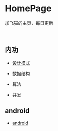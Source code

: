 # HomePage
加飞猫的主页，每日更新

<br/>

## 内功

- [设计模式](https://github.com/PlusFlyCat/HomePage/blob/main/docs/Design-Pattern.md)

- 数据结构

- 算法

- [并发](https://github.com/PlusFlyCat/HomePage/blob/main/docs/High-Concurrency.md)

## android

- [android](https://github.com/PlusFlyCat/HomePage/blob/main/docs/Android-All.md)

